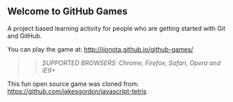 ## Welcome to GitHub Games

A project based learning activity for people who are getting started with Git and GitHub.

You can play the game at: http://ijonota.github.io/github-games/

>> _*SUPPORTED BROWSERS*: Chrome, Firefox, Safari, Opera and IE9+_

This fun open source game was cloned from: https://github.com/jakesgordon/javascript-tetris

